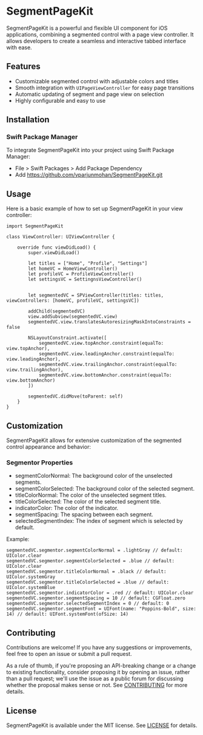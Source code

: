 # SegmentPageKit
SegmentPageKit is a powerful and flexible UI component for iOS applications, combining a segmented control with a page view controller. It allows developers to create a seamless and interactive tabbed interface with ease.

## Features
- Customizable segmented control with adjustable colors and titles
- Smooth integration with `UIPageViewController` for easy page transitions
- Automatic updating of segment and page view on selection
- Highly configurable and easy to use

## Installation

### Swift Package Manager

To integrate SegmentPageKit into your project using Swift Package Manager:

- File > Swift Packages > Add Package Dependency
- Add https://github.com/vparjunmohan/SegmentPageKit.git

## Usage

Here is a basic example of how to set up SegmentPageKit in your view controller:

```
import SegmentPageKit

class ViewController: UIViewController {

    override func viewDidLoad() {
        super.viewDidLoad()

        let titles = ["Home", "Profile", "Settings"]
        let homeVC = HomeViewController()
        let profileVC = ProfileViewController()
        let settingsVC = SettingnsViewController()
        

        let segmentedVC = SPViewController(titles: titles, viewControllers: [homeVC, profileVC, settingsVC])

        addChild(segmentedVC)
        view.addSubview(segmentedVC.view)
        segmentedVC.view.translatesAutoresizingMaskIntoConstraints = false
        
        NSLayoutConstraint.activate([
            segmentedVC.view.topAnchor.constraint(equalTo: view.topAnchor),
            segmentedVC.view.leadingAnchor.constraint(equalTo: view.leadingAnchor),
            segmentedVC.view.trailingAnchor.constraint(equalTo: view.trailingAnchor),
            segmentedVC.view.bottomAnchor.constraint(equalTo: view.bottomAnchor)
        ])

        segmentedVC.didMove(toParent: self)
    }
}
```

## Customization

SegmentPageKit allows for extensive customization of the segmented control appearance and behavior:

### Segmentor Properties

- segmentColorNormal: The background color of the unselected segments.
- segmentColorSelected: The background color of the selected segment.
- titleColorNormal: The color of the unselected segment titles.
- titleColorSelected: The color of the selected segment title.
- indicatorColor: The color of the indicator.
- segmentSpacing: The spacing between each segment.
- selectedSegmentIndex: The index of segment which is selected by default.

Example:

```
segmentedVC.segmentor.segmentColorNormal = .lightGray // default: UIColor.clear
segmentedVC.segmentor.segmentColorSelected = .blue // default: UIColor.clear
segmentedVC.segmentor.titleColorNormal = .black // default: UIColor.systemGray
segmentedVC.segmentor.titleColorSelected = .blue // default: UIColor.systemBlue
segmentedVC.segmentor.indicatorColor = .red // default: UIColor.clear
segmentedVC.segmentor.segmentSpacing = 10 // default: CGFloat.zero
segmentedVC.segmentor.selectedSegmentIndex = 0 // default: 0
segmentedVC.segmentor.segmentFont = UIFont(name: "Poppins-Bold", size: 14) // default: UIFont.systemFont(ofSize: 14)
```

## Contributing

Contributions are welcome! If you have any suggestions or improvements, feel free to open an issue or submit a pull request.

As a rule of thumb, if you're proposing an API-breaking change or a change to existing functionality, consider proposing it by opening an issue, rather than a pull request; we'll use the issue as a public forum for discussing whether the proposal makes sense or not. See [CONTRIBUTING](https://github.com/vparjunmohan/SegmentPageKit/blob/70ff87b9d0a5f314108838f06df6f089b0a5ce26/CONTRIBUTING.md) for more details.


## License

SegmentPageKit is available under the MIT license. See [LICENSE](https://github.com/vparjunmohan/SegmentPageKit/blob/d024dbcf79976d87295b4c9004816dd2adea6ccb/LICENSE) for details.
